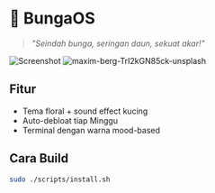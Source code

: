 # 🌸 BungaOS

> *"Seindah bunga, seringan daun, sekuat akar!"*  

![Screenshot](themes/wallpaper/preview.jpg)
![maxim-berg-TrI2kGN85ck-unsplash](https://github.com/user-attachments/assets/d50e026d-219e-4e8c-b997-0259ac8c7cfc)

## Fitur
- Tema floral + sound effect kucing
- Auto-debloat tiap Minggu
- Terminal dengan warna mood-based

## Cara Build
```bash
sudo ./scripts/install.sh
